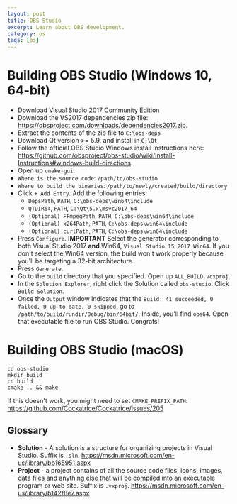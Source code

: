 ```yaml
---
layout: post
title: OBS Studio
excerpt: Learn about OBS development.
category: os
tags: [os]
---
```


# Building OBS Studio (Windows 10, 64-bit)
* Download Visual Studio 2017 Community Edition
* Download the VS2017 dependencies zip file: https://obsproject.com/downloads/dependencies2017.zip.
* Extract the contents of the zip file to `C:\obs-deps`
* Download Qt version >= 5.9, and install in `C:\Qt`
* Follow the official OBS Studio Windows install instructions here: https://github.com/obsproject/obs-studio/wiki/Install-Instructions#windows-build-directions.
* Open up `cmake-gui`.
* `Where is the source code`: `/path/to/obs-studio`
* `Where to build the binaries`: `/path/to/newly/created/build/directory`
* Click `+ Add Entry`. Add the following entries:
  * `DepsPath`, `PATH`, `C:\obs-deps\win64\include`
  * `QTDIR64`, `PATH`, `C:\Qt\5.x\msvc2017_64`
  * `(Optional) FFmpegPath`, `PATH`, `C:\obs-deps\win64\include`
  * `(Optional) x264Path`, `PATH`, `C:\obs-deps\win64\include`
  * `(Optional) curlPath`, `PATH`, `C:\obs-deps\win64\include`
* Press `Configure`. **IMPORTANT** Select the generator corresponding to both Visual Studio 2017 **and** Win64, `Visual Studio 15 2017 Win64`. If you don't select the Win64 version, the build won't work properly because you'll be targeting a 32-bit architecture.
* Press `Generate`.
* Go to the `build` directory that you specified. Open up `ALL_BUILD.vcxproj`.
* In the `Solution Explorer`, right click the Solution called `obs-studio`. Click `Build Solution`.
* Once the `Output` window indicates that the `Build: 41 succeeded, 0 failed, 0 up-to-date, 0 skipped`, go to `/path/to/build/rundir/Debug/bin/64bit/`. Inside, you'll find `obs64`. Open that executable file to run OBS Studio. Congrats!

# Building OBS Studio (macOS)
```
cd obs-studio
mkdir build
cd build
cmake .. && make
```

If this doesn't work, you might need to set `CMAKE_PREFIX_PATH`: https://github.com/Cockatrice/Cockatrice/issues/205

## Glossary
* **Solution** - A solution is a structure for organizing projects in Visual Studio. Suffix is `.sln`. https://msdn.microsoft.com/en-us/library/bb165951.aspx
* **Project** - a project contains of all the source code files, icons, images, data files and anything else that will be compiled into an executable program or web site. Suffix is `.vxproj`. https://msdn.microsoft.com/en-us/library/b142f8e7.aspx